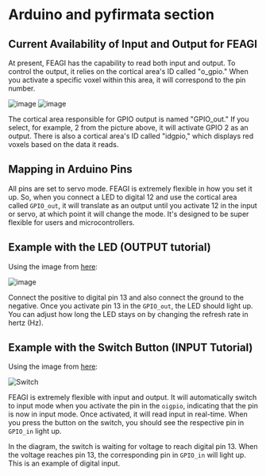# Arduino and pyfirmata section

## Current Availability of Input and Output for FEAGI
At present, FEAGI has the capability to read both input and output. To control the output, it 
relies on the cortical area's ID called "o_gpio." When you activate a specific voxel within this 
area,
it will correspond to the pin number.

![image](_static/arduino_pins.png)
![image](_static/pins.png)

The cortical area responsible for GPIO output is named "GPIO_out." If you select, for example, 2 
from the picture above, it will activate GPIO 2 as an output. There is also a cortical area's ID 
called "idgpio," which displays red voxels based on the data it reads.


## Mapping in Arduino Pins

All pins are set to servo mode. FEAGI is extremely flexible in how you set it up. 
So, when you connect a LED to digital 12 and use the cortical area called `GPIO_out`, 
it will translate as an output until you activate 12 in the input or servo, 
at which point it will change the mode. It's designed to be super flexible for users and microcontrollers.

## Example with the LED (OUTPUT tutorial)

Using the image from [here](https://docs.arduino.cc/built-in-examples/basics/Blink/):

![image](_static/led.png)

Connect the positive to digital pin 13 and also connect the ground to the negative. 
Once you activate pin 13 in the `GPIO_out`, the LED should light up. 
You can adjust how long the LED stays on by changing the refresh rate in hertz (Hz).

## Example with the Switch Button (INPUT Tutorial)

Using the image from [here](https://docs.arduino.cc/built-in-examples/digital/Button/):

![Switch](_static/switch_button.png)

FEAGI is extremely flexible with input and output. It will automatically switch to input mode when you activate the pin in the `oigpio`, 
indicating that the pin is now in input mode. Once activated, it will read input in real-time. 
When you press the button on the switch, you should see the respective pin in `GPIO_in` light up.

In the diagram, the switch is waiting for voltage to reach digital pin 13. 
When the voltage reaches pin 13, the corresponding pin in `GPIO_in` will light up. 
This is an example of digital input.